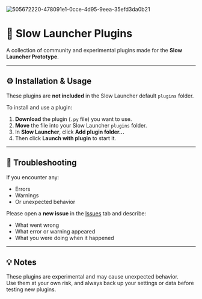 ![505672220-478091e1-0cce-4d95-9eea-35efd3da0b21](https://github.com/user-attachments/assets/50ba1b5e-0e2c-476d-978e-5c8cd88d6090)


# 🐢 Slow Launcher Plugins

A collection of community and experimental plugins made for the **Slow Launcher Prototype**.

---

## ⚙️ Installation & Usage

These plugins are **not included** in the Slow Launcher default `plugins` folder.

To install and use a plugin:

1. **Download** the plugin (`.py` file) you want to use.  
2. **Move** the file into your Slow Launcher `plugins` folder.  
3. In **Slow Launcher**, click **Add plugin folder...**  
4. Then click **Launch with plugin** to start it.

---

## 🧩 Troubleshooting

If you encounter any:
- Errors  
- Warnings  
- Or unexpected behavior  

Please open a **new issue** in the [Issues](../../issues) tab and describe:
- What went wrong  
- What error or warning appeared  
- What you were doing when it happened  

---

## 💡 Notes

These plugins are experimental and may cause unexpected behavior.  
Use them at your own risk, and always back up your settings or data before testing new plugins.
